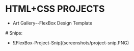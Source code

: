 # HTML+CSS PROJECTS
<ul>
<li>Art Gallery--FlexBox Design Template</li>
</ul>
# Snips:
<ul>
  <li>
![FlexBox-Project-Snip](screenshots/project-snip.PNG)
  </li>
  </ul
